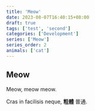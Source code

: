 ```yaml
---
title: 'Meow'
date: 2023-08-07T16:40:15+08:00
draft: true
tags: ['test', 'second']
categories: ['Development']
series: ['Meow']
series_order: 2
animals: ['cat']
---
```


## Meow

Meow, meow meow.

Cras in facilisis neque, <b>粗體</b> 普通.

